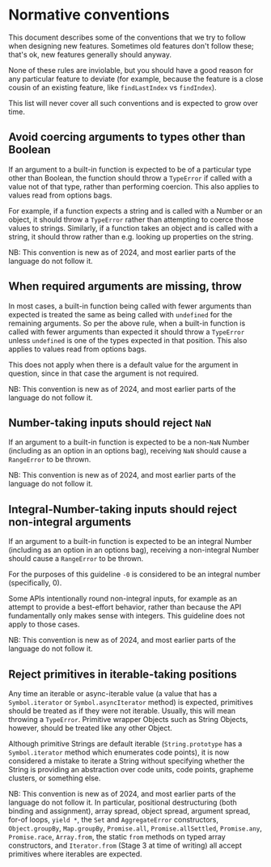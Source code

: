# Normative conventions

This document describes some of the conventions that we try to follow when designing new features. Sometimes old features don't follow these; that's ok, new features generally should anyway.

None of these rules are inviolable, but you should have a good reason for any particular feature to deviate (for example, because the feature is a close cousin of an existing feature, like `findLastIndex` vs `findIndex`).

This list will never cover all such conventions and is expected to grow over time.

## Avoid coercing arguments to types other than Boolean

If an argument to a built-in function is expected to be of a particular type other than Boolean, the function should throw a `TypeError` if called with a value not of that type, rather than performing coercion. This also applies to values read from options bags.

For example, if a function expects a string and is called with a Number or an object, it should throw a `TypeError` rather than attempting to coerce those values to strings. Similarly, if a function takes an object and is called with a string, it should throw rather than e.g. looking up properties on the string.

NB: This convention is new as of 2024, and most earlier parts of the language do not follow it.

## When required arguments are missing, throw

In most cases, a built-in function being called with fewer arguments than expected is treated the same as being called with `undefined` for the remaining arguments. So per the above rule, when a built-in function is called with fewer arguments than expected it should throw a `TypeError` unless `undefined` is one of the types expected in that position. This also applies to values read from options bags.

This does not apply when there is a default value for the argument in question, since in that case the argument is not required.

NB: This convention is new as of 2024, and most earlier parts of the language do not follow it.

## Number-taking inputs should reject `NaN`

If an argument to a built-in function is expected to be a non-`NaN` Number (including as an option in an options bag), receiving `NaN` should cause a `RangeError` to be thrown.

NB: This convention is new as of 2024, and most earlier parts of the language do not follow it.

## Integral-Number-taking inputs should reject non-integral arguments

If an argument to a built-in function is expected to be an integral Number (including as an option in an options bag), receiving a non-integral Number should cause a `RangeError` to be thrown.

For the purposes of this guideline `-0` is considered to be an integral number (specifically, 0).

Some APIs intentionally round non-integral inputs, for example as an attempt to provide a best-effort behavior, rather than because the API fundamentally only makes sense with integers. This guideline does not apply to those cases.

NB: This convention is new as of 2024, and most earlier parts of the language do not follow it.

## Reject primitives in iterable-taking positions

Any time an iterable or async-iterable value (a value that has a `Symbol.iterator` or `Symbol.asyncIterator` method) is expected, primitives should be treated as if they were not iterable. Usually, this will mean throwing a `TypeError`. Primitive wrapper Objects such as String Objects, however, should be treated like any other Object.

Although primitive Strings are default iterable (`String.prototype` has a `Symbol.iterator` method which enumerates code points), it is now considered a mistake to iterate a String without specifying whether the String is providing an abstraction over code units, code points, grapheme clusters, or something else.

NB: This convention is new as of 2024, and most earlier parts of the language do not follow it. In particular, positional destructuring (both binding and assignment), array spread, object spread, argument spread, for-of loops, `yield *`, the `Set` and `AggregateError` constructors, `Object.groupBy`, `Map.groupBy`, `Promise.all`, `Promise.allSettled`, `Promise.any`, `Promise.race`, `Array.from`, the static `from` methods on typed array constructors, and `Iterator.from` (Stage 3 at time of writing) all accept primitives where iterables are expected.
